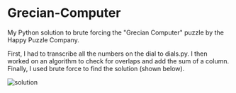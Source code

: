 # Grecian-Computer
My Python solution to brute forcing the "Grecian Computer" puzzle by the Happy Puzzle Company.

First, I had to transcribe all the numbers on the dial to dials.py. I then worked on an algorithm to check for overlaps and add the sum of a column. Finally, I used brute force to find the solution (shown below).

![solution](https://github.com/Pararcana/Grecian-Computer/assets/109973600/349f91da-c294-46bc-bc80-467286ff28fa)
